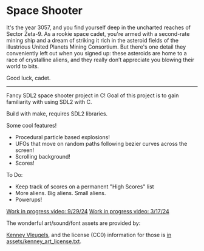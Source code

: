 # Space Shooter

It's the year 3057, and you find yourself deep in the uncharted reaches
of Sector Zeta-9. As a rookie space cadet, you're armed with a second-rate
mining ship and a dream of striking it rich in the asteroid fields of the
illustrious United Planets Mining Consortium. But there's one detail they
conveniently left out when you signed up: these asteroids are home to a race of
crystalline aliens, and they really don’t appreciate you blowing their world to
bits.

Good luck, cadet. 

--- 

Fancy SDL2 space shooter project in C! Goal of this project is to gain familiarity with
using SDL2 with C.

Build with make, requires SDL2 libraries. 

Some cool features!
- Procedural particle based explosions!
- UFOs that move on random paths following bezier curves across the screen!
- Scrolling background!
- Scores!

To Do:
- Keep track of scores on a permanent "High Scores" list
- More aliens. Big aliens. Small aliens. 
- Powerups!

[Work in progress video: 9/29/24](https://zwilder.github.io/assets/Various/SpaceShooter_WIP240929.mp4)
[Work in progress video: 3/17/24](https://zwilder.github.io/assets/Various/SpaceShooter_WIP240317.mp4)

The wonderful art/sound/font assets are provided by:

[Kenney Vleugels](https://www.kenney.nl), and the license (CC0) information for those is
[in assets/kenney_art_license.txt](assets/kenney_art_license.txt).
